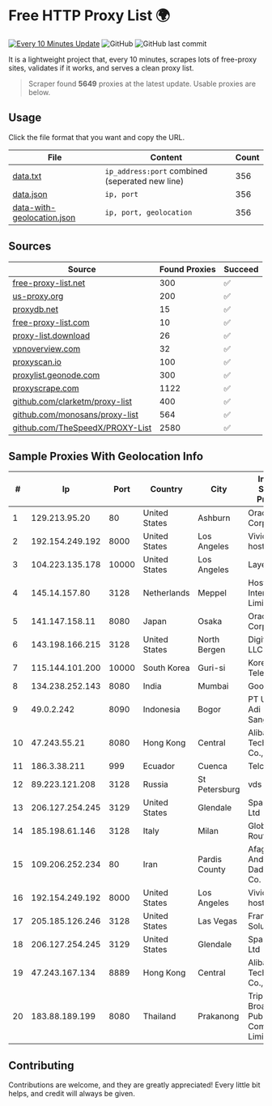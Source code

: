 
# Free HTTP Proxy List 🌍

[![Every 10 Minutes Update](https://github.com/mertguvencli/http-proxy-list/actions/workflows/main.yml/badge.svg?branch=main)](https://github.com/mertguvencli/http-proxy-list/actions/workflows/main.yml)
![GitHub](https://img.shields.io/github/license/mertguvencli/http-proxy-list)
![GitHub last commit](https://img.shields.io/github/last-commit/mertguvencli/http-proxy-list)

It is a lightweight project that, every 10 minutes, scrapes lots of free-proxy sites, validates if it works, and serves a clean proxy list.


> Scraper found **5649** proxies at the latest update. Usable proxies are below.

## Usage

Click the file format that you want and copy the URL.


|File|Content|Count|
|----|-------|-----|
|[data.txt](https://raw.githubusercontent.com/mertguvencli/http-proxy-list/main/proxy-list/data.txt)|`ip_address:port` combined (seperated new line)|356|
|[data.json](https://raw.githubusercontent.com/mertguvencli/http-proxy-list/main/proxy-list/data.json)|`ip, port`|356|
|[data-with-geolocation.json](https://raw.githubusercontent.com/mertguvencli/http-proxy-list/main/proxy-list/data-with-geolocation.json)|`ip, port, geolocation`|356|

## Sources

|Source|Found Proxies|Succeed|
|------|-------------|-------|
|[free-proxy-list.net](https://free-proxy-list.net)|300|✅|
|[us-proxy.org](https://www.us-proxy.org)|200|✅|
|[proxydb.net](http://proxydb.net)|15|✅|
|[free-proxy-list.com](https://free-proxy-list.com/?page=&port=&type%5B%5D=http&type%5B%5D=https&up_time=0&search=Search)|10|✅|
|[proxy-list.download](https://www.proxy-list.download/HTTP)|26|✅|
|[vpnoverview.com](https://vpnoverview.com/privacy/anonymous-browsing/free-proxy-servers)|32|✅|
|[proxyscan.io](https://www.proxyscan.io)|100|✅|
|[proxylist.geonode.com](https://proxylist.geonode.com/api/proxy-list?limit=300&page=1&sort_by=lastChecked&sort_type=desc&protocols=http,https)|300|✅|
|[proxyscrape.com](https://api.proxyscrape.com/v2/?request=displayproxies&protocol=http&timeout=10000&country=all&ssl=all&anonymity=all)|1122|✅|
|[github.com/clarketm/proxy-list](https://raw.githubusercontent.com/clarketm/proxy-list/master/proxy-list-raw.txt)|400|✅|
|[github.com/monosans/proxy-list](https://raw.githubusercontent.com/monosans/proxy-list/main/proxies/http.txt)|564|✅|
|[github.com/TheSpeedX/PROXY-List](https://raw.githubusercontent.com/TheSpeedX/PROXY-List/master/http.txt)|2580|✅|


## Sample Proxies With Geolocation Info

|#|Ip|Port|Country|City|Internet Service Provider|
|-|--|----|-------|----|-------------------------|
|1|129.213.95.20|80|United States|Ashburn|Oracle Corporation|
|2|192.154.249.192|8000|United States|Los Angeles|Vivid-hosting LLC|
|3|104.223.135.178|10000|United States|Los Angeles|LayerHost|
|4|145.14.157.80|3128|Netherlands|Meppel|Hostinger International Limited|
|5|141.147.158.11|8080|Japan|Osaka|Oracle Corporation|
|6|143.198.166.215|3128|United States|North Bergen|DigitalOcean, LLC|
|7|115.144.101.200|10000|South Korea|Guri-si|Korea Telecom|
|8|134.238.252.143|8080|India|Mumbai|Google LLC|
|9|49.0.2.242|8090|Indonesia|Bogor|PT Usaha Adi Sanggoro|
|10|47.243.55.21|8080|Hong Kong|Central|Alibaba (US) Technology Co., Ltd.|
|11|186.3.38.211|999|Ecuador|Cuenca|Telconet S.A|
|12|89.223.121.208|3128|Russia|St Petersburg|vds|
|13|206.127.254.245|3129|United States|Glendale|Spartan Host Ltd|
|14|185.198.61.146|3128|Italy|Milan|Global Router LLC|
|15|109.206.252.234|80|Iran|Pardis County|Afagh Andish Dadeh Pardis Co. Ltd|
|16|192.154.249.192|8000|United States|Los Angeles|Vivid-hosting LLC|
|17|205.185.126.246|3128|United States|Las Vegas|FranTech Solutions|
|18|206.127.254.245|3129|United States|Glendale|Spartan Host Ltd|
|19|47.243.167.134|8889|Hong Kong|Central|Alibaba (US) Technology Co., Ltd.|
|20|183.88.189.199|8080|Thailand|Prakanong|Triple T Broadband Public Company Limited|



## Contributing

Contributions are welcome, and they are greatly appreciated! Every
little bit helps, and credit will always be given.

